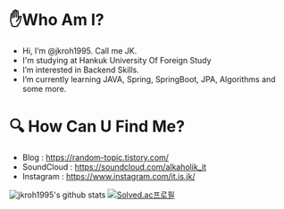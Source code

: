 # ✋Who Am I?
- Hi, I’m @jkroh1995. Call me JK.
- I'm studying at Hankuk University Of Foreign Study
- I’m interested in Backend Skills.
- I’m currently learning JAVA, Spring, SpringBoot, JPA, Algorithms and some more.

# 🔍 How Can U Find Me?
- Blog : https://random-topic.tistory.com/
- SoundCloud : https://soundcloud.com/alkaholik_it
- Instagram : https://www.instagram.com/it.is.jk/
<!---
jkroh1995/jkroh1995 is a ✨ special ✨ repository because its `README.md` (this file) appears on your GitHub profile.
You can click the Preview link to take a look at your changes.
--->
![jkroh1995's github stats](https://github-readme-stats.vercel.app/api?username=jkroh1995&show_icons=true)
[![Solved.ac프로필](http://mazassumnida.wtf/api/v2/generate_badge?boj=njk1995)](https://solved.ac/njk1995)
